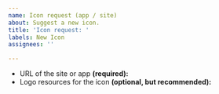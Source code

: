 ```yaml
---
name: Icon request (app / site)
about: Suggest a new icon.
title: 'Icon request: '
labels: New Icon
assignees: ''

---
```


<!--
First, read our issue guidelines: https://git.io/JLu8h
(Only takes half a minute to read!)

Remember to add **name of the site or app** at the end of the title -->

- URL of the site or app **(required):** 
- Logo resources for the icon **(optional, but recommended):** 

<!-- ^ ^ ^ ^ ^ ^ ^ ^ ^ ^ ^ ^ ^ ^ ^ ^ ^ ^ ^ ^ ^ ^ ^
If you're adding image as logo resource, it has to be either:

1. SVG (or other vector file format)
or
2. High quality image (at least 1000px on either sides [does not include white space around the logo], smooth edges, no artifacts etc).

Also, it has be currently used logo. If your finding doesn't fit any of the criterias, it's best to leave it empty. -->